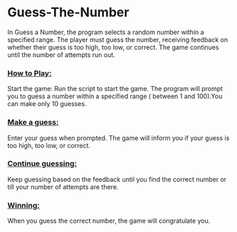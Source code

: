 # Guess-The-Number<br>
In Guess a Number, the program selects a random number within a specified range. The player must guess the number, receiving feedback on whether their guess is too high, too low, or correct. The game continues until the number of attempts run out.<br>
### <ins> How to Play:</ins><br>
Start the game:
Run the script to start the game. The program will prompt you to guess a number within a specified range ( between 1 and 100).You can make only 10 guesses.

### <ins>Make a guess:</ins><br>
Enter your guess when prompted. The game will inform you if your guess is too high, too low, or correct.

### <ins>Continue guessing:</ins><br>
Keep guessing based on the feedback until you find the correct number or till your number of attempts are there.

### <ins>Winning:</ins><br>
When you guess the correct number, the game will congratulate you.


